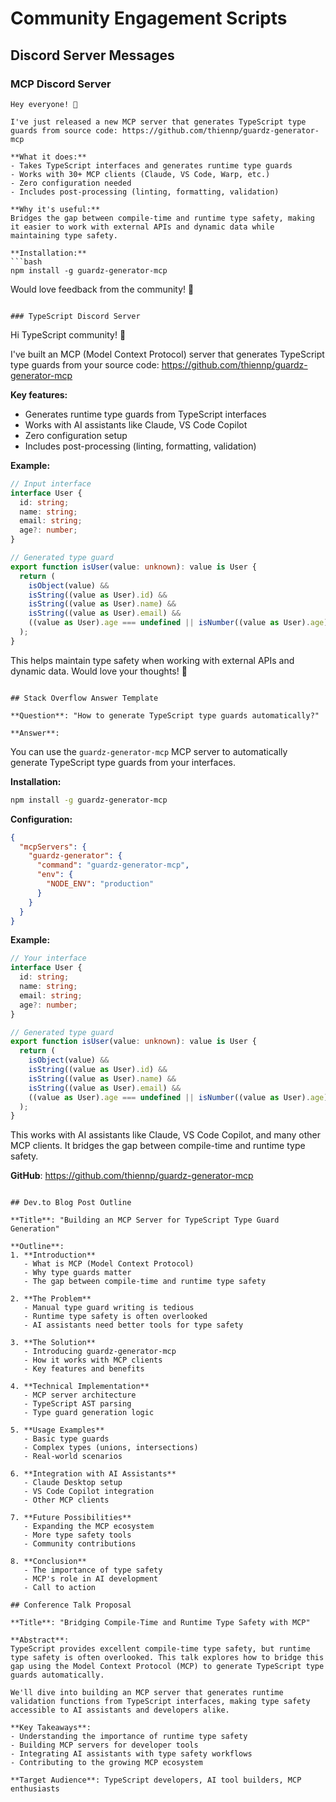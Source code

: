 # Community Engagement Scripts

## Discord Server Messages

### MCP Discord Server
```
Hey everyone! 👋

I've just released a new MCP server that generates TypeScript type guards from source code: https://github.com/thiennp/guardz-generator-mcp

**What it does:**
- Takes TypeScript interfaces and generates runtime type guards
- Works with 30+ MCP clients (Claude, VS Code, Warp, etc.)
- Zero configuration needed
- Includes post-processing (linting, formatting, validation)

**Why it's useful:**
Bridges the gap between compile-time and runtime type safety, making it easier to work with external APIs and dynamic data while maintaining type safety.

**Installation:**
```bash
npm install -g guardz-generator-mcp
```

Would love feedback from the community! 🚀
```

### TypeScript Discord Server
```
Hi TypeScript community! 👋

I've built an MCP (Model Context Protocol) server that generates TypeScript type guards from your source code: https://github.com/thiennp/guardz-generator-mcp

**Key features:**
- Generates runtime type guards from TypeScript interfaces
- Works with AI assistants like Claude, VS Code Copilot
- Zero configuration setup
- Includes post-processing (linting, formatting, validation)

**Example:**
```typescript
// Input interface
interface User {
  id: string;
  name: string;
  email: string;
  age?: number;
}

// Generated type guard
export function isUser(value: unknown): value is User {
  return (
    isObject(value) &&
    isString((value as User).id) &&
    isString((value as User).name) &&
    isString((value as User).email) &&
    ((value as User).age === undefined || isNumber((value as User).age))
  );
}
```

This helps maintain type safety when working with external APIs and dynamic data. Would love your thoughts! 🚀
```

## Stack Overflow Answer Template

**Question**: "How to generate TypeScript type guards automatically?"

**Answer**:
```
You can use the `guardz-generator-mcp` MCP server to automatically generate TypeScript type guards from your interfaces.

**Installation:**
```bash
npm install -g guardz-generator-mcp
```

**Configuration:**
```json
{
  "mcpServers": {
    "guardz-generator": {
      "command": "guardz-generator-mcp",
      "env": {
        "NODE_ENV": "production"
      }
    }
  }
}
```

**Example:**
```typescript
// Your interface
interface User {
  id: string;
  name: string;
  email: string;
  age?: number;
}

// Generated type guard
export function isUser(value: unknown): value is User {
  return (
    isObject(value) &&
    isString((value as User).id) &&
    isString((value as User).name) &&
    isString((value as User).email) &&
    ((value as User).age === undefined || isNumber((value as User).age))
  );
}
```

This works with AI assistants like Claude, VS Code Copilot, and many other MCP clients. It bridges the gap between compile-time and runtime type safety.

**GitHub**: https://github.com/thiennp/guardz-generator-mcp
```

## Dev.to Blog Post Outline

**Title**: "Building an MCP Server for TypeScript Type Guard Generation"

**Outline**:
1. **Introduction**
   - What is MCP (Model Context Protocol)
   - Why type guards matter
   - The gap between compile-time and runtime type safety

2. **The Problem**
   - Manual type guard writing is tedious
   - Runtime type safety is often overlooked
   - AI assistants need better tools for type safety

3. **The Solution**
   - Introducing guardz-generator-mcp
   - How it works with MCP clients
   - Key features and benefits

4. **Technical Implementation**
   - MCP server architecture
   - TypeScript AST parsing
   - Type guard generation logic

5. **Usage Examples**
   - Basic type guards
   - Complex types (unions, intersections)
   - Real-world scenarios

6. **Integration with AI Assistants**
   - Claude Desktop setup
   - VS Code Copilot integration
   - Other MCP clients

7. **Future Possibilities**
   - Expanding the MCP ecosystem
   - More type safety tools
   - Community contributions

8. **Conclusion**
   - The importance of type safety
   - MCP's role in AI development
   - Call to action

## Conference Talk Proposal

**Title**: "Bridging Compile-Time and Runtime Type Safety with MCP"

**Abstract**:
TypeScript provides excellent compile-time type safety, but runtime type safety is often overlooked. This talk explores how to bridge this gap using the Model Context Protocol (MCP) to generate TypeScript type guards automatically.

We'll dive into building an MCP server that generates runtime validation functions from TypeScript interfaces, making type safety accessible to AI assistants and developers alike.

**Key Takeaways**:
- Understanding the importance of runtime type safety
- Building MCP servers for developer tools
- Integrating AI assistants with type safety workflows
- Contributing to the growing MCP ecosystem

**Target Audience**: TypeScript developers, AI tool builders, MCP enthusiasts 